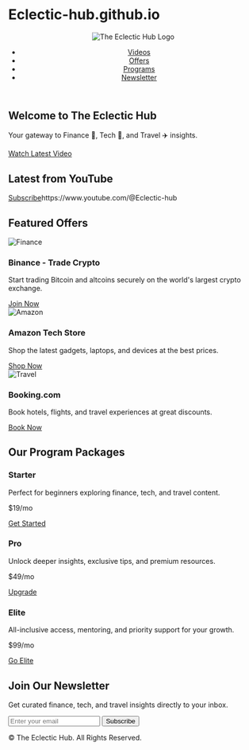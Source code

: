 # Eclectic-hub.github.io
<!DOCTYPE html>
<html lang="en">
<head>
  <meta charset="UTF-8" />
  <meta name="viewport" content="width=device-width, initial-scale=1.0" />
  <title>The Eclectic Hub</title>
  <meta name="description" content="The Eclectic Hub - Explore finance, tech, and travel insights with curated affiliate offers, programs, and videos." />

  <!-- Open Graph for social preview -->
  <meta property="og:title" content="The Eclectic Hub" />
  <meta property="og:description" content="Explore finance, tech, and travel with us. Watch videos, join offers, and stay inspired." />
  <meta property="og:image" content="assets/preview.png" />
  <meta property="og:type" content="website" />

  <link rel="icon" href="assets/favicon.svg" type="image/svg+xml" />
  <link rel="stylesheet" href="https://cdn.jsdelivr.net/npm/tailwindcss@2.2.19/dist/tailwind.min.css" />

  <!-- Google Analytics Placeholder -->
  <script async src="https://www.googletagmanager.com/gtag/js?id=G-XXXXXXXXXX"></script>
  <script>
    window.dataLayer = window.dataLayer || [];
    function gtag(){dataLayer.push(arguments);}
    gtag('js', new Date());
    gtag('config', 'G-XXXXXXXXXX');
  </script>

  <!-- Meta Pixel Placeholder -->
  <script>
    !function(f,b,e,v,n,t,s)
    {if(f.fbq)return;n=f.fbq=function(){n.callMethod?
    n.callMethod.apply(n,arguments):n.queue.push(arguments)};
    if(!f._fbq)f._fbq=n;n.push=n;n.loaded=!0;n.version='2.0';
    n.queue=[];t=b.createElement(e);t.async=!0;
    t.src=v;s=b.getElementsByTagName(e)[0];
    s.parentNode.insertBefore(t,s)}(window, document,'script',
    'https://connect.facebook.net/en_US/fbevents.js');
    fbq('init', '000000000000000'); 
    fbq('track', 'PageView');
  </script>
</head>
<body class="bg-gray-50 text-gray-900">
  <!-- Header -->
  <header class="p-6 bg-white shadow-md flex items-center justify-between">
    <img src="assets/logo.svg" alt="The Eclectic Hub Logo" class="h-10">
    <nav>
      <ul class="flex gap-6 text-lg font-medium">
        <li><a href="#videos" class="hover:text-blue-600">Videos</a></li>
        <li><a href="#offers" class="hover:text-blue-600">Offers</a></li>
        <li><a href="#programs" class="hover:text-blue-600">Programs</a></li>
        <li><a href="#newsletter" class="hover:text-blue-600">Newsletter</a></li>
      </ul>
    </nav>
  </header>

  <!-- Hero Section -->
  <section class="text-center py-16 bg-gradient-to-r from-blue-500 to-purple-600 text-white">
    <h1 class="text-4xl font-extrabold mb-4">Welcome to The Eclectic Hub</h1>
    <p class="text-lg mb-8">Your gateway to Finance 💼, Tech 🤖, and Travel ✈️ insights.</p>
    <a href="#videos" class="bg-white text-blue-600 px-6 py-3 rounded-full font-semibold shadow-md hover:bg-gray-100">Watch Latest Video</a>
  </section>

  <!-- Latest YouTube Video -->
  <section id="videos" class="py-16 max-w-4xl mx-auto text-center">
    <h2 class="text-3xl font-bold mb-8">Latest from YouTube</h2>
    <div id="youtube-video" class="aspect-w-16 aspect-h-9 mb-4"></div>
    <a href="https://www.youtube.com/@TheEclecticHub" target="_blank" class="bg-red-600 text-white px-6 py-2 rounded-full shadow-md hover:bg-red-700">Subscribe</a>https://www.youtube.com/@Eclectic-hub
  </section>

  <!-- Affiliate Offers -->
  <section id="offers" class="py-16 bg-gray-100">
    <h2 class="text-3xl font-bold text-center mb-12">Featured Offers</h2>
    <div class="grid md:grid-cols-3 gap-8 max-w-6xl mx-auto">
      <!-- Finance -->
      <div class="bg-white rounded-xl shadow-lg p-6">
        <img src="https://cryptologos.cc/logos/binance-coin-bnb-logo.png" alt="Finance" class="h-16 mx-auto mb-4">
        <h3 class="text-xl font-semibold mb-2">Binance - Trade Crypto</h3>
        <p class="mb-4">Start trading Bitcoin and altcoins securely on the world's largest crypto exchange.</p>
        <a href="YOUR_AFFILIATE_LINK_HERE" target="_blank" class="bg-blue-600 text-white px-4 py-2 rounded-md hover:bg-blue-700">Join Now</a>
      </div>
      <!-- Tech -->
      <div class="bg-white rounded-xl shadow-lg p-6">
        <img src="https://cdn.worldvectorlogo.com/logos/amazon-icon-1.svg" alt="Amazon" class="h-16 mx-auto mb-4">
        <h3 class="text-xl font-semibold mb-2">Amazon Tech Store</h3>
        <p class="mb-4">Shop the latest gadgets, laptops, and devices at the best prices.</p>
        <a href="YOUR_AFFILIATE_LINK_HERE" target="_blank" class="bg-blue-600 text-white px-4 py-2 rounded-md hover:bg-blue-700">Shop Now</a>
      </div>
      <!-- Travel -->
      <div class="bg-white rounded-xl shadow-lg p-6">
        <img src="https://cdn.worldvectorlogo.com/logos/bookingcom-1.svg" alt="Travel" class="h-16 mx-auto mb-4">
        <h3 class="text-xl font-semibold mb-2">Booking.com</h3>
        <p class="mb-4">Book hotels, flights, and travel experiences at great discounts.</p>
        <a href="YOUR_AFFILIATE_LINK_HERE" target="_blank" class="bg-blue-600 text-white px-4 py-2 rounded-md hover:bg-blue-700">Book Now</a>
      </div>
    </div>
  </section>

  <!-- Program Packages -->
  <section id="programs" class="py-16 max-w-6xl mx-auto text-center">
    <h2 class="text-3xl font-bold mb-12">Our Program Packages</h2>
    <div class="grid md:grid-cols-3 gap-8">
      <div class="bg-white p-8 rounded-xl shadow-lg">
        <h3 class="text-2xl font-semibold mb-4">Starter</h3>
        <p class="mb-6">Perfect for beginners exploring finance, tech, and travel content.</p>
        <p class="font-bold text-2xl mb-4">$19/mo</p>
        <a href="#" class="bg-blue-600 text-white px-6 py-2 rounded-md hover:bg-blue-700">Get Started</a>
      </div>
      <div class="bg-white p-8 rounded-xl shadow-lg border-4 border-blue-600">
        <h3 class="text-2xl font-semibold mb-4">Pro</h3>
        <p class="mb-6">Unlock deeper insights, exclusive tips, and premium resources.</p>
        <p class="font-bold text-2xl mb-4">$49/mo</p>
        <a href="#" class="bg-blue-600 text-white px-6 py-2 rounded-md hover:bg-blue-700">Upgrade</a>
      </div>
      <div class="bg-white p-8 rounded-xl shadow-lg">
        <h3 class="text-2xl font-semibold mb-4">Elite</h3>
        <p class="mb-6">All-inclusive access, mentoring, and priority support for your growth.</p>
        <p class="font-bold text-2xl mb-4">$99/mo</p>
        <a href="#" class="bg-blue-600 text-white px-6 py-2 rounded-md hover:bg-blue-700">Go Elite</a>
      </div>
    </div>
  </section>

  <!-- Newsletter -->
  <section id="newsletter" class="py-16 bg-gray-900 text-white text-center">
    <h2 class="text-3xl font-bold mb-6">Join Our Newsletter</h2>
    <p class="mb-6">Get curated finance, tech, and travel insights directly to your inbox.</p>
    <form action="YOUR_MAILCHIMP_FORM_ACTION_URL" method="post" class="flex flex-col md:flex-row justify-center gap-4 max-w-xl mx-auto">
      <input type="email" name="EMAIL" placeholder="Enter your email" required class="flex-1 px-4 py-3 rounded-md text-gray-900" />
      <button type="submit" class="bg-blue-600 px-6 py-3 rounded-md hover:bg-blue-700">Subscribe</button>
    </form>
  </section>

  <!-- Footer -->
  <footer class="py-8 bg-gray-800 text-gray-400 text-center">
    <p>&copy; <span id="year"></span> The Eclectic Hub. All Rights Reserved.</p>
  </footer>

  <script>
    document.getElementById("year").textContent = new Date().getFullYear();

    // Fetch latest video (YouTube API)
    const apiKey = "YOUR_YOUTUBE_API_KEY_HERE";
    const channelId = "YOUR_CHANNEL_ID_HERE";
    const videoContainer = document.getElementById("youtube-video");

    fetch(`https://www.googleapis.com/youtube/v3/search?key=${apiKey}&channelId=${channelId}&order=date&part=snippet&type=video&maxResults=1`)
      .then(response => response.json())
      .then(data => {
        const videoId = data.items[0].id.videoId;
        videoContainer.innerHTML = `
          <iframe width="100%" height="400" src="https://www.youtube.com/embed/${videoId}" 
            frameborder="0" allowfullscreen></iframe>
        `;
      })
      .catch(err => {
        videoContainer.innerHTML = "<p class='text-red-600'>Error loading video. Check API key & channel ID.</p>";
      });
  </script>
</body>
</html>

